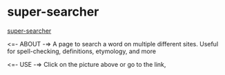 # super-searcher

[super-searcher](http://super-searcher.herokuapp.com/)

<=- ABOUT -=>
A page to search a word on multiple different sites. Useful for spell-checking, definitions, etymology, and more

<=- USE -=>
Click on the picture above or go to the link, 

